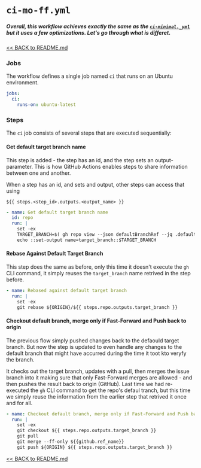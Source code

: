 # `ci-mo-ff.yml`

##### Overall, this workflow achieves exactly the same as the [`ci-minimal._yml`](ci-minimal.md) but it uses a few optimizations.  Let's go through what is differet.

[<< BACK to README.md](README.md)

### Jobs
The workflow defines a single job named `ci` that runs on an Ubuntu environment.

```yaml
jobs:
  ci:
    runs-on: ubuntu-latest
```

### Steps
The `ci` job consists of several steps that are executed sequentially:

#### Get default target branch name
This step is added - the step has an id, and the step sets an output-parameter. This is how GitHub Actions enables steps to share information between one and another.

When a step has an id, and sets and output, other steps can access that using

```shell
${{ steps.<step_id>.outputs.<output_name> }}
```

```yaml
- name: Get default target branch name
  id: repo
  run: |
    set -ex
    TARGET_BRANCH=$( gh repo view --json defaultBranchRef --jq .defaultBranchRef.name )
    echo ::set-output name=target_branch::$TARGET_BRANCH
````


#### Rebase Against Default Target Branch
This step does the same as before, only this time it doesn't execute the `gh` CLI command, it simply reuses the `target_branch` name retrived in the step before.

```yaml
- name: Rebased against default target branch
  run: |
    set -ex
    git rebase ${ORIGIN}/${{ steps.repo.outputs.target_branch }}
```

#### Checkout default branch, merge only if Fast-Forward and Push back to origin
The previous flow simply pushed changes back to the defaould target branch. But now the step is updated to even handle any changes to the default branch that might have accurred during the time it toot kto veryfy the branch.

It checks out the target branch, updates with a pull, then merges the issue branch into it making sure that only Fast-Forward merges are allowed - and then pushes the result back to origin (GitHub). Last time we had re-executed the `gh` CLI command to get the repo's defaul tranch, but this time we simply reuse the information from the earlier step that retrived it once and for all.

```yaml
- name: Checkout default branch, merge only if Fast-Forward and Push back to origin
  run: |
    set -ex
    git checkout ${{ steps.repo.outputs.target_branch }}
    git pull
    git merge --ff-only ${{github.ref_name}}
    git push ${ORIGIN} ${{ steps.repo.outputs.target_branch }}
```

[<< BACK to README.md](README.md)


